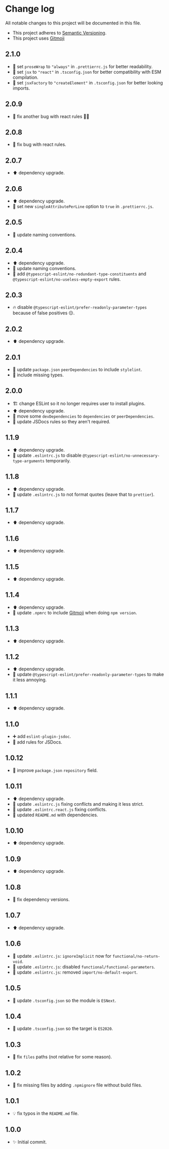 # Change log

All notable changes to this project will be documented in this file.

-   This project adheres to [Semantic Versioning][semver].
-   This project uses [Gitmoji][gitmoji]

## 2.1.0

-   :wrench: set `proseWrap` to `"always"` in `.prettierrc.js` for better
    readability.
-   :wrench: set `jsx` to `"react"` in `.tsconfig.json` for better compatibility
    with ESM compilation.
-   :wrench: set `jsxFactory` to `"createElement"` in `.tsconfig.json` for
    better looking imports.

## 2.0.9

-   :bug: fix another bug with react rules 🤦🏻

## 2.0.8

-   :bug: fix bug with react rules.

## 2.0.7

-   :arrow_up: dependency upgrade.

## 2.0.6

-   :arrow_up: dependency upgrade.
-   :wrench: set new `singleAttributePerLine` option to `true` in
    `.prettierrc.js`.

## 2.0.5

-   :wrench: update naming conventions.

## 2.0.4

-   :arrow_up: dependency upgrade.
-   :wrench: update naming conventions.
-   :wrench: add `@typescript-eslint/no-redundant-type-constituents` and
    `@typescript-eslint/no-useless-empty-export` rules.

## 2.0.3

-   :fire: disable `@typescript-eslint/prefer-readonly-parameter-types` because
    of false positives 😔.

## 2.0.2

-   :arrow_up: dependency upgrade.

## 2.0.1

-   :wrench: update `package.json` `peerDependencies` to include `stylelint`.
-   :bug: include missing types.

## 2.0.0

-   :building_construction: change ESLint so it no longer requires user to
    install plugins.
-   :arrow_up: dependency upgrade.
-   :truck: move some `devDependencies` to `dependencies` or `peerDependencies`.
-   :wrench: update JSDocs rules so they aren't required.

## 1.1.9

-   :arrow_up: dependency upgrade.
-   :wrench: update `.eslintrc.js` to disable
    `@typescript-eslint/no-unnecessary-type-arguments` temporarily.

## 1.1.8

-   :arrow_up: dependency upgrade.
-   :wrench: update `.eslintrc.js` to not format quotes (leave that to
    `prettier`).

## 1.1.7

-   :arrow_up: dependency upgrade.

## 1.1.6

-   :arrow_up: dependency upgrade.

## 1.1.5

-   :arrow_up: dependency upgrade.

## 1.1.4

-   :arrow_up: dependency upgrade.
-   :wrench: update `.npmrc` to include [Gitmoji][gitmoji] when doing
    `npm version`.

## 1.1.3

-   :arrow_up: dependency upgrade.

## 1.1.2

-   :arrow_up: dependency upgrade.
-   :wrench: update `@typescript-eslint/prefer-readonly-parameter-types` to make
    it less annoying.

## 1.1.1

-   :arrow_up: dependency upgrade.

## 1.1.0

-   :heavy_plus_sign: add `eslint-plugin-jsdoc`.
-   :wrench: add rules for JSDocs.

## 1.0.12

-   :wrench: improve `package.json` `repository` field.

## 1.0.11

-   :arrow_up: dependency upgrade.
-   :wrench: update `.eslintrc.js` fixing conflicts and making it less strict.
-   :wrench: update `.eslintrc.react.js` fixing conflicts.
-   :memo: updated `README.md` with dependencies.

## 1.0.10

-   :arrow_up: dependency upgrade.

## 1.0.9

-   :arrow_up: dependency upgrade.

## 1.0.8

-   :bug: fix dependency versions.

## 1.0.7

-   :arrow_up: dependency upgrade.

## 1.0.6

-   :wrench: update `.eslintrc.js`: `ignoreImplicit` now for
    `functional/no-return-void`.
-   :wrench: update `.eslintrc.js`: disabled `functional/functional-parameters`.
-   :wrench: update `.eslintrc.js`: removed `import/no-default-export`.

## 1.0.5

-   :wrench: update `.tsconfig.json` so the module is `ESNext`.

## 1.0.4

-   :wrench: update `.tsconfig.json` so the target is `ES2020`.

## 1.0.3

-   :bug: fix `files` paths (not relative for some reason).

## 1.0.2

-   :bug: fix missing files by adding `.npmignore` file without build files.

## 1.0.1

-   :bulb: fix typos in the `README.md` file.

## 1.0.0

-   :sparkles: Initial commit.

<!-- References -->

[gitmoji]: https://gitmoji.dev/
[semver]: https://semver.org/

